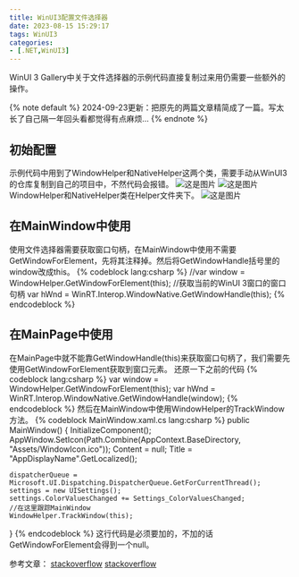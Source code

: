 ```yaml
---
title: WinUI3配置文件选择器
date: 2023-08-15 15:29:17
tags: WinUI3
categories:
- [.NET,WinUI3]
---
```

WinUI 3 Gallery中关于文件选择器的示例代码直接复制过来用仍需要一些额外的操作。
<!--more-->
{% note default %}
2024-09-23更新：把原先的两篇文章精简成了一篇。写太长了自己隔一年回头看都觉得有点麻烦...
{% endnote %}

## 初始配置
示例代码中用到了WindowHelper和NativeHelper这两个类，需要手动从WinUI3的仓库复制到自己的项目中，不然代码会报错。
![这是图片](/uploads/124758.jpg "Magic Gardens")
![这是图片](/uploads/193604.jpg "Magic Gardens")
WindowHelper和NativeHelper类在Helper文件夹下。
![这是图片](/uploads/192624.jpg "Magic Gardens")

## 在MainWindow中使用
使用文件选择器需要获取窗口句柄，在MainWindow中使用不需要GetWindowForElement，先将其注释掉。然后将GetWindowHandle括号里的window改成this。
{% codeblock lang:csharp %}
//var window = WindowHelper.GetWindowForElement(this);
//获取当前的WinUI 3窗口的窗口句柄
var hWnd = WinRT.Interop.WindowNative.GetWindowHandle(this);
{% endcodeblock %}

## 在MainPage中使用
在MainPage中就不能靠GetWindowHandle(this)来获取窗口句柄了，我们需要先使用GetWindowForElement获取到窗口元素。
还原一下之前的代码
{% codeblock lang:csharp %}
var window = WindowHelper.GetWindowForElement(this);
var hWnd = WinRT.Interop.WindowNative.GetWindowHandle(window);
{% endcodeblock %}
然后在MainWindow中使用WindowHelper的TrackWindow方法。
{% codeblock MainWindow.xaml.cs lang:csharp %}
public MainWindow()
{
    InitializeComponent();
    AppWindow.SetIcon(Path.Combine(AppContext.BaseDirectory, "Assets/WindowIcon.ico"));
    Content = null;
    Title = "AppDisplayName".GetLocalized();

    dispatcherQueue = Microsoft.UI.Dispatching.DispatcherQueue.GetForCurrentThread();
    settings = new UISettings();
    settings.ColorValuesChanged += Settings_ColorValuesChanged;
    //在这里跟踪MainWindow
    WindowHelper.TrackWindow(this);
}
{% endcodeblock %}
这行代码是必须要加的，不加的话GetWindowForElement会得到一个null。

参考文章：
[stackoverflow](https://stackoverflow.com/questions/76856384/winui3-exception-thrown-while-trying-to-create-a-filepicker)
[stackoverflow](https://stackoverflow.com/questions/76435347/cant-use-winui-3-file-picker)